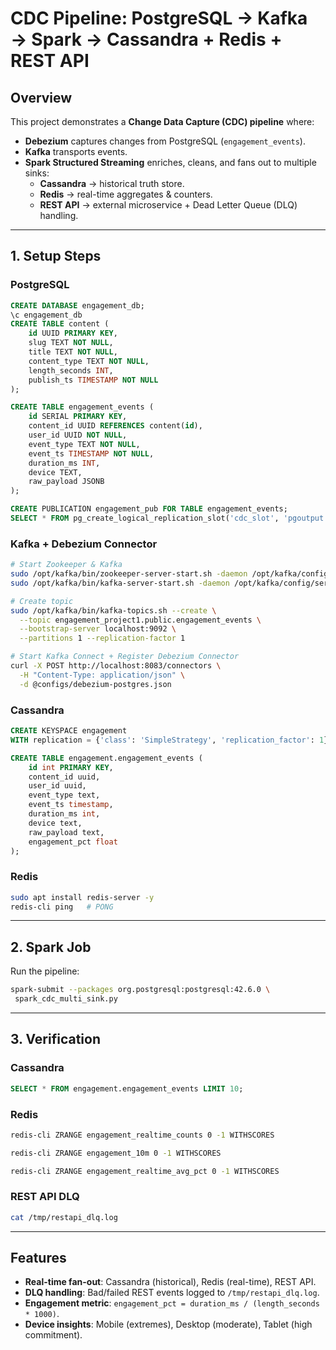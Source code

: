 # CDC Pipeline: PostgreSQL → Kafka → Spark → Cassandra + Redis + REST API

## Overview
This project demonstrates a **Change Data Capture (CDC) pipeline** where:
- **Debezium** captures changes from PostgreSQL (`engagement_events`).
- **Kafka** transports events.
- **Spark Structured Streaming** enriches, cleans, and fans out to multiple sinks:
  - **Cassandra** → historical truth store.
  - **Redis** → real-time aggregates & counters.
  - **REST API** → external microservice + Dead Letter Queue (DLQ) handling.

---

## 1. Setup Steps

### PostgreSQL
```sql
CREATE DATABASE engagement_db;
\c engagement_db
CREATE TABLE content (
    id UUID PRIMARY KEY,
    slug TEXT NOT NULL,
    title TEXT NOT NULL,
    content_type TEXT NOT NULL,
    length_seconds INT,
    publish_ts TIMESTAMP NOT NULL
);

CREATE TABLE engagement_events (
    id SERIAL PRIMARY KEY,
    content_id UUID REFERENCES content(id),
    user_id UUID NOT NULL,
    event_type TEXT NOT NULL,
    event_ts TIMESTAMP NOT NULL,
    duration_ms INT,
    device TEXT,
    raw_payload JSONB
);

CREATE PUBLICATION engagement_pub FOR TABLE engagement_events;
SELECT * FROM pg_create_logical_replication_slot('cdc_slot', 'pgoutput');
```

### Kafka + Debezium Connector
```bash
# Start Zookeeper & Kafka
sudo /opt/kafka/bin/zookeeper-server-start.sh -daemon /opt/kafka/config/zookeeper.properties
sudo /opt/kafka/bin/kafka-server-start.sh -daemon /opt/kafka/config/server.properties

# Create topic
sudo /opt/kafka/bin/kafka-topics.sh --create \
  --topic engagement_project1.public.engagement_events \
  --bootstrap-server localhost:9092 \
  --partitions 1 --replication-factor 1

# Start Kafka Connect + Register Debezium Connector
curl -X POST http://localhost:8083/connectors \
  -H "Content-Type: application/json" \
  -d @configs/debezium-postgres.json
```

### Cassandra
```sql
CREATE KEYSPACE engagement
WITH replication = {'class': 'SimpleStrategy', 'replication_factor': 1};

CREATE TABLE engagement.engagement_events (
    id int PRIMARY KEY,
    content_id uuid,
    user_id uuid,
    event_type text,
    event_ts timestamp,
    duration_ms int,
    device text,
    raw_payload text,
    engagement_pct float
);
```

### Redis
```bash
sudo apt install redis-server -y
redis-cli ping   # PONG
```

---

##  2. Spark Job

Run the pipeline:
```bash
spark-submit --packages org.postgresql:postgresql:42.6.0 \
 spark_cdc_multi_sink.py

```

---

##  3. Verification

### Cassandra
```sql
SELECT * FROM engagement.engagement_events LIMIT 10;
```

### Redis
```bash
redis-cli ZRANGE engagement_realtime_counts 0 -1 WITHSCORES

redis-cli ZRANGE engagement_10m 0 -1 WITHSCORES

redis-cli ZRANGE engagement_realtime_avg_pct 0 -1 WITHSCORES

```

### REST API DLQ
```bash
cat /tmp/restapi_dlq.log
```

---

##  Features
- **Real-time fan-out**: Cassandra (historical), Redis (real-time), REST API.
- **DLQ handling**: Bad/failed REST events logged to `/tmp/restapi_dlq.log`.
- **Engagement metric**: `engagement_pct = duration_ms / (length_seconds * 1000)`.
- **Device insights**: Mobile (extremes), Desktop (moderate), Tablet (high commitment).

